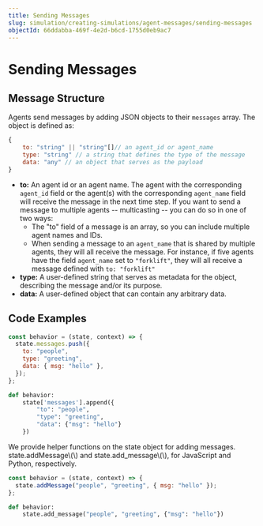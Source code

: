 ```yaml
---
title: Sending Messages
slug: simulation/creating-simulations/agent-messages/sending-messages
objectId: 66ddabba-469f-4e2d-b6cd-1755d0eb9ac7
---
```


# Sending Messages

## Message Structure

Agents send messages by adding JSON objects to their `messages` array. The object is defined as:

```javascript
{
    to: "string" || "string"[]// an agent_id or agent_name
    type: "string" // a string that defines the type of the message
    data: "any" // an object that serves as the payload
}
```

- **to:** An agent id or an agent name. The agent with the corresponding `agent_id` field or the agent\(s\) with the corresponding `agent_name` field will receive the message in the next time step. If you want to send a message to multiple agents -- multicasting -- you can do so in one of two ways:
  - The "to" field of a message is an array, so you can include multiple agent names and IDs.
  - When sending a message to an `agent_name` that is shared by multiple agents, they will all receive the message. For instance, if five agents have the field `agent_name` set to `"forklift"`, they will all receive a message defined with `to: "forklift"`
- **type:** A user-defined string that serves as metadata for the object, describing the message and/or its purpose.
- **data:** A user-defined object that can contain any arbitrary data.

## Code Examples

<Tabs>
<Tab title="JavaScript" >

```javascript
const behavior = (state, context) => {
  state.messages.push({
    to: "people",
    type: "greeting",
    data: { msg: "hello" },
  });
};
```

</Tab>

<Tab title="Python" >

```python
def behavior:
    state['messages'].append({
        "to": "people",
        "type": "greeting",
        "data": {"msg": "hello"}
    })
```

</Tab>
</Tabs>

<Hint style="info">
We provide helper functions on the state object for adding messages. state.addMessage\(\) and state.add_message\(\), for JavaScript and Python, respectively.
</Hint>

<Tabs>
<Tab title="JavaScript" >

```javascript
const behavior = (state, context) => {
  state.addMessage("people", "greeting", { msg: "hello" });
};
```

</Tab>

<Tab title="Python" >

```python
def behavior:
    state.add_message("people", "greeting", {"msg": "hello"})
```

</Tab>
</Tabs>
